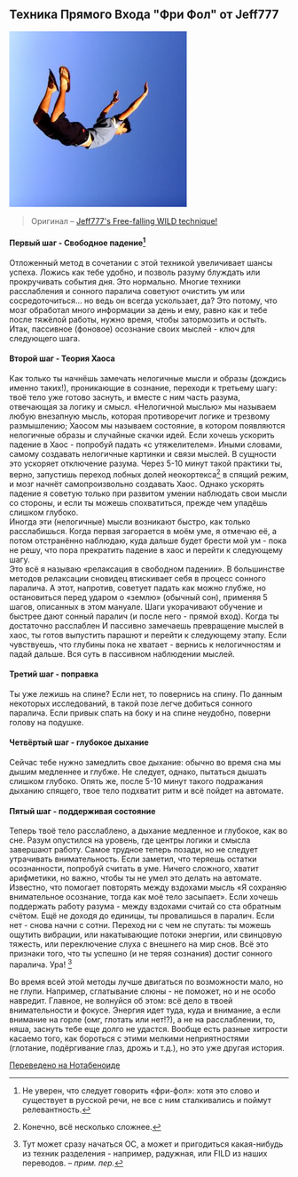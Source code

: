 ## Техника Прямого Входа "Фри Фол" от Jeff777
![](/assets/illustrations/1zqad5v.jpg)
> Оригинал – [Jeff777's Free-falling WILD technique!](http://www.dreamviews.com/wake-initiated-lucid-dreams-wild/116172-jeff777s-free-falling-wild-technique.html)


#### Первый шаг - Свободное падение[^1]  
Отложенный метод в сочетании с этой техникой увеличивает шансы успеха. 
Ложись как тебе удобно, и позволь разуму блуждать или прокручивать события дня. Это нормально. Многие техники расслабления и сонного паралича советуют очистить ум или сосредоточиться... но ведь он всегда ускользает, да? Это потому, что мозг обработал много информации за день и ему, равно как и тебе после тяжёлой работы, нужно время, чтобы затормозить и остыть. Итак, пассивное (фоновое) осознание своих мыслей - ключ для следующего шага.

#### Второй шаг - Теория Хаоса
Как только ты начнёшь замечать нелогичные мысли и образы (дождись именно таких!), проникающие в сознание, переходи к третьему шагу: твоё тело уже готово заснуть, и вместе с ним часть разума, отвечающая за логику и смысл. «Нелогичной мыслью» мы называем любую внезапную мысль, которая противоречит логике и трезвому размышлению; Хаосом мы называем состояние, в котором появляются нелогичные образы и случайные скачки идей. Если хочешь ускорить падение в Хаос - попробуй падать «с утяжелителем». Иными словами, самому создавать нелогичные картинки и связи мыслей. В сущности это ускоряет отключение разума. Через 5-10 минут такой практики ты, верно, запустишь переход лобных долей неокортекса[^2] в спящий режим, и мозг начнёт самопроизвольно создавать Хаос. Однако ускорять падение я советую только при развитом умении наблюдать свои мысли со стороны, и если ты можешь спохватиться, прежде чем упадёшь слишком глубоко.  
Иногда эти (нелогичные) мысли возникают быстро, как только расслабишься. Когда первая загорается в моём уме, я отмечаю её, а потом отстранённо наблюдаю, куда дальше будет брести мой ум - пока не решу, что пора прекратить падение в хаос и перейти к следующему шагу.  
Это всё я называю «релаксация в свободном падении». В большинстве методов релаксации сновидец втискивает себя в процесс сонного паралича. А этот, напротив, советует падать как можно глубже, но остановиться перед ударом о «землю» (обычный сон), применяя 5 шагов, описанных в этом мануале. Шаги укорачивают обучение и быстрее дают сонный паралич (и после него - прямой вход). Когда ты достаточно расслаблен И пассивно замечаешь превращение мыслей в хаос, ты готов выпустить парашют и перейти к следующему этапу.
Если чувствуешь, что глубины пока не хватает - вернись к нелогичностям и падай дальше. Вся суть в пассивном наблюдении мыслей.  

#### Третий шаг - поправка  
Ты уже лежишь на спине? Если нет, то повернись на спину. По данным некоторых исследований, в такой позе легче добиться сонного паралича. Если привык спать на боку и на спине неудобно, поверни голову на подушке.  

#### Четвёртый шаг - глубокое дыхание  
Сейчас тебе нужно замедлить свое дыхание: обычно во время сна мы дышим медленнее и глубже. Не следует, однако, пытаться дышать слишком глубоко. Опять же, после 5-10 минут такого подражания дыханию спящего, твое тело подхватит ритм и всё пойдет на автомате.  

#### Пятый шаг - поддерживая состояние  
Теперь твоё тело расслаблено, а дыхание медленное и глубокое, как во сне. Разум опустился на уровень, где центры логики и смысла завершают работу. Самое трудное теперь позади, но не следует утрачивать внимательность. Если заметил, что теряешь остатки осознанности, попробуй считать в уме. Ничего сложного, хватит арифметики, но важно, чтобы ты не умел это делать на автомате.  
Известно, что помогает повторять между вздохами мысль «Я сохраняю внимательное осознание, тогда как моё тело засыпает». Если хочешь поддержать работу разума - между вздохами считай со ста обратным счётом. Ещё не доходя до единицы, ты провалишься в паралич. Если нет - снова начни с сотни. Переход ни с чем не спутать: ты можешь ощутить вибрации, или накатывающие потоки энергии, или свинцовую тяжесть, или переключение слуха с внешнего на мир снов. Всё это признаки того, что ты успешно (и не теряя сознания) достиг сонного паралича. Ура! [^3]

Во время всей этой методы лучше двигаться по возможности мало, но не глупи. Например, сглатывание слюны - не поможет, но и не особо навредит. Главное, не волнуйся об этом: всё дело в твоей внимательности и фокусе. Энергия идет туда, куда и внимание, а если внимание на горле (омг, глотать или нет!?), а не на расслаблении, то, няша, заснуть тебе еще долго не удастся. Вообще есть разные хитрости касаемо того, как бороться с этими мелкими неприятностями (глотание, подёргивание глаз, дрожь и т.д.), но это уже другая история. 

[Переведено на Нотабеноиде](http://notabenoid.com/book/37669/136211 "Переводчики: TextorTexxel, oCom")

[^1]: Не уверен, что следует говорить «фри-фол»: хотя это слово и существует в русской речи, не все с ним сталкивались и поймут релевантность.
[^2]: Конечно, всё несколько сложнее.
[^3]: Тут может сразу начаться ОС, а может и пригодиться какая-нибудь из техник разделения - например, радужная, или FILD из наших переводов. – *прим. пер.*
